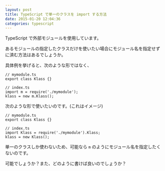 ```yaml
---
layout: post
title: TypeScript で単一のクラスを import する方法
date: 2015-01-20 12:04:36
categories: typescript
---
```

<p>TypeScript で外部モジュールを使用しています。</p>

<p>あるモジュールの指定したクラスだけを使いたい場合にモジュール名を指定せずに済む方法はあるでしょうか。</p>

<p>具体例を挙げると、次のような形ではなく、</p>

<pre><code>// mymodule.ts
export class Klass {}

// index.ts
import m = require('./mymodule');
klass = new m.Klass();
</code></pre>

<p>次のような形で使いたいのです。(これはイメージ)</p>

<pre><code>// mymodule.ts
export class Klass {}

// index.ts
import Klass = require('./mymodule').Klass;
klass = new Klass();
</code></pre>

<p>単一のクラスしか使わないため、可能なら <code>m</code> のようにモジュール名を指定したくないのです。</p>

<p>可能でしょうか？また、どのように書けば良いのでしょうか？</p>
